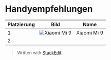 # Handyempfehlungen

|Platzierung|Bild|Name|
|--|--|--|
|1|![Xiaomi Mi 9](https://cdn.idealo.com/folder/Product/6482/4/6482454/s1_produktbild_max_1/xiaomi-mi-9.jpg)|Xiaomi Mi 9|
|2|||


> Written with [StackEdit](https://stackedit.io/).
<!--stackedit_data:
eyJoaXN0b3J5IjpbMjE2MzcxNTg2LDQ4MzUxMTcyOF19
-->